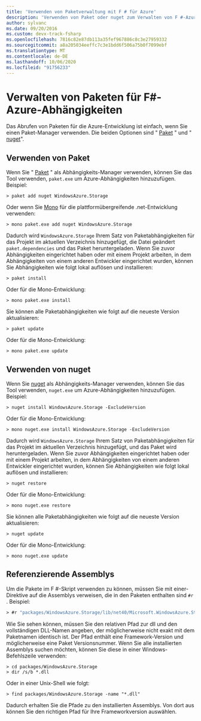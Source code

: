 ```yaml
---
title: 'Verwenden von Paketverwaltung mit F # für Azure'
description: 'Verwenden von Paket oder nuget zum Verwalten von F #-Azure-Abhängigkeiten'
author: sylvanc
ms.date: 09/20/2016
ms.custom: devx-track-fsharp
ms.openlocfilehash: 7816c82e87db113a35fef967886c8c3e27959332
ms.sourcegitcommit: a8a205034eeffc7c3e1bdd6f506a75b0f7099ebf
ms.translationtype: MT
ms.contentlocale: de-DE
ms.lasthandoff: 10/06/2020
ms.locfileid: "91756233"
---
```

# <a name="package-management-for-f-azure-dependencies"></a>Verwalten von Paketen für F#-Azure-Abhängigkeiten

Das Abrufen von Paketen für die Azure-Entwicklung ist einfach, wenn Sie einen Paket-Manager verwenden. Die beiden Optionen sind " [Paket](https://fsprojects.github.io/Paket/) " und " [nuget](https://www.nuget.org/)".

## <a name="using-paket"></a>Verwenden von Paket

Wenn Sie " [Paket](https://fsprojects.github.io/Paket/) " als Abhängigkeits-Manager verwenden, können Sie das Tool verwenden, `paket.exe` um Azure-Abhängigkeiten hinzuzufügen. Beispiel:

```console
> paket add nuget WindowsAzure.Storage
```

Oder wenn Sie [Mono](https://www.mono-project.com/) für die plattformübergreifende .net-Entwicklung verwenden:

```console
> mono paket.exe add nuget WindowsAzure.Storage
```

Dadurch wird `WindowsAzure.Storage` Ihrem Satz von Paketabhängigkeiten für das Projekt im aktuellen Verzeichnis hinzugefügt, die Datei geändert `paket.dependencies` und das Paket heruntergeladen. Wenn Sie zuvor Abhängigkeiten eingerichtet haben oder mit einem Projekt arbeiten, in dem Abhängigkeiten von einem anderen Entwickler eingerichtet wurden, können Sie Abhängigkeiten wie folgt lokal auflösen und installieren:

```console
> paket install
```

Oder für die Mono-Entwicklung:

```console
> mono paket.exe install
```

Sie können alle Paketabhängigkeiten wie folgt auf die neueste Version aktualisieren:

```console
> paket update
```

Oder für die Mono-Entwicklung:

```console
> mono paket.exe update
```

## <a name="using-nuget"></a>Verwenden von nuget

Wenn Sie [nuget](https://www.nuget.org/) als Abhängigkeits-Manager verwenden, können Sie das Tool verwenden, `nuget.exe` um Azure-Abhängigkeiten hinzuzufügen. Beispiel:

```console
> nuget install WindowsAzure.Storage -ExcludeVersion
```

Oder für die Mono-Entwicklung:

```console
> mono nuget.exe install WindowsAzure.Storage -ExcludeVersion
```

Dadurch wird `WindowsAzure.Storage` Ihrem Satz von Paketabhängigkeiten für das Projekt im aktuellen Verzeichnis hinzugefügt, und das Paket wird heruntergeladen. Wenn Sie zuvor Abhängigkeiten eingerichtet haben oder mit einem Projekt arbeiten, in dem Abhängigkeiten von einem anderen Entwickler eingerichtet wurden, können Sie Abhängigkeiten wie folgt lokal auflösen und installieren:

```console
> nuget restore
```

Oder für die Mono-Entwicklung:

```console
> mono nuget.exe restore
```

Sie können alle Paketabhängigkeiten wie folgt auf die neueste Version aktualisieren:

```console
> nuget update
```

Oder für die Mono-Entwicklung:

```console
> mono nuget.exe update
```

## <a name="referencing-assemblies"></a>Referenzierende Assemblys

Um die Pakete im F #-Skript verwenden zu können, müssen Sie mit einer-Direktive auf die Assemblys verweisen, die in den Paketen enthalten sind `#r` . Beispiel:

```fsharp
> #r "packages/WindowsAzure.Storage/lib/net40/Microsoft.WindowsAzure.Storage.dll"
```

Wie Sie sehen können, müssen Sie den relativen Pfad zur dll und den vollständigen DLL-Namen angeben, der möglicherweise nicht exakt mit dem Paketnamen identisch ist. Der Pfad enthält eine Framework-Version und möglicherweise eine Paket Versionsnummer. Wenn Sie alle installierten Assemblys suchen möchten, können Sie diese in einer Windows-Befehlszeile verwenden:

```console
> cd packages/WindowsAzure.Storage
> dir /s/b *.dll
```

Oder in einer Unix-Shell wie folgt:

```console
> find packages/WindowsAzure.Storage -name "*.dll"
```

Dadurch erhalten Sie die Pfade zu den installierten Assemblys. Von dort aus können Sie den richtigen Pfad für Ihre Frameworkversion auswählen.
